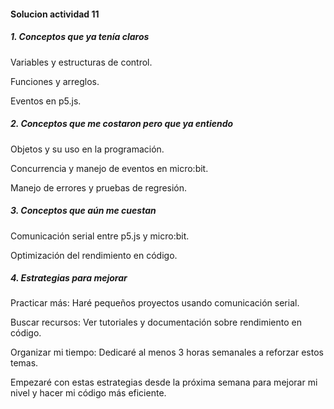 #### Solucion actividad 11

##### 1. Conceptos que ya tenía claros

Variables y estructuras de control.

Funciones y arreglos.

Eventos en p5.js.

##### 2. Conceptos que me costaron pero que ya entiendo

Objetos y su uso en la programación.

Concurrencia y manejo de eventos en micro:bit.

Manejo de errores y pruebas de regresión.

##### 3. Conceptos que aún me cuestan

Comunicación serial entre p5.js y micro:bit.

Optimización del rendimiento en código.

##### 4. Estrategias para mejorar

Practicar más: Haré pequeños proyectos usando comunicación serial.

Buscar recursos: Ver tutoriales y documentación sobre rendimiento en código.

Organizar mi tiempo: Dedicaré al menos 3 horas semanales a reforzar estos temas.

Empezaré con estas estrategias desde la próxima semana para mejorar mi nivel y hacer mi código más eficiente.
